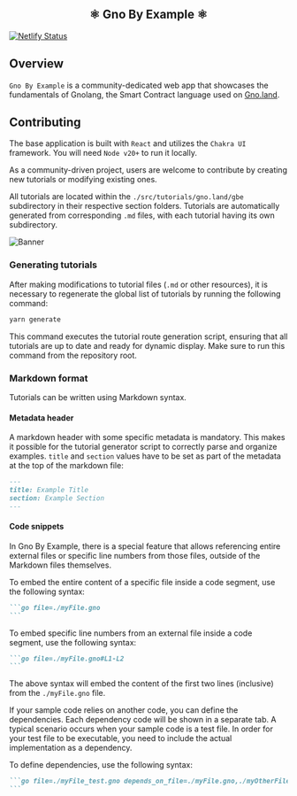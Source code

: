<h2 align="center">⚛️ Gno By Example ⚛️</h2>

[![Netlify Status](https://api.netlify.com/api/v1/badges/a9985f13-8c4c-48e5-96cf-79fa79c067ad/deploy-status)](https://app.netlify.com/sites/gno-by-example/deploys)

## Overview

`Gno By Example` is a community-dedicated web app that showcases the fundamentals
of Gnolang, the Smart Contract
language used on [Gno.land](https://gno.land).

## Contributing

The base application is built with `React` and utilizes the `Chakra UI` framework.
You will need `Node v20+` to run it locally.

As a community-driven project, users are welcome to contribute by creating new
tutorials or modifying existing ones.

All tutorials are located within the `./src/tutorials/gno.land/gbe` subdirectory 
in their respective section folders. Tutorials are automatically generated
from corresponding `.md` files, with each tutorial having its own subdirectory.

![Banner](.github/assets/contribution-flow.png)

### Generating tutorials

After making modifications to tutorial files (`.md` or other resources), it is 
necessary to regenerate the global list of tutorials by running the following 
command:

```bash
yarn generate
```

This command executes the tutorial route generation script, ensuring that all
tutorials are up to date and ready for dynamic display. Make sure to run this 
command from the repository root.

### Markdown format

Tutorials can be written using Markdown syntax.

#### Metadata header

A markdown header with some specific metadata is mandatory. This makes it 
possible for the tutorial generator script to correctly parse and organize examples.
`title` and `section` values have to be set as part of the metadata at the 
top of the markdown file:

```md
---
title: Example Title
section: Example Section
---
```

#### Code snippets

In Gno By Example, there is a special feature that allows referencing entire
external files or specific line numbers from those files, outside of the Markdown
files themselves.

To embed the entire content of a specific file inside a code segment, use the
following syntax:

````md
```go file=./myFile.gno
```
````

To embed specific line numbers from an external file inside a code segment, use
the following syntax:

````md
```go file=./myFile.gno#L1-L2
```
````

The above syntax will embed the content of the first two lines (inclusive) from 
the `./myFile.gno` file.

If your sample code relies on another code, you can define the dependencies. 
Each dependency code will be shown in a separate tab.
A typical scenario occurs when your sample code is a test file. In order for 
your test file to be executable, you need to include the actual implementation 
as a dependency. 

To define dependencies, use the following syntax: 

````md
```go file=./myFile_test.gno depends_on_file=./myFile.gno,./myOtherFile.gno
```
````
